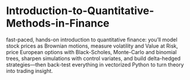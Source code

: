 # Introduction-to-Quantitative-Methods-in-Finance
 fast-paced, hands-on introduction to quantitative finance: you’ll model stock prices as Brownian motions, measure volatility and Value at Risk, price European options with Black-Scholes, Monte-Carlo and binomial trees, sharpen simulations with control variates, and build delta-hedged strategies—then back-test everything in vectorized Python to turn theory into trading insight.
